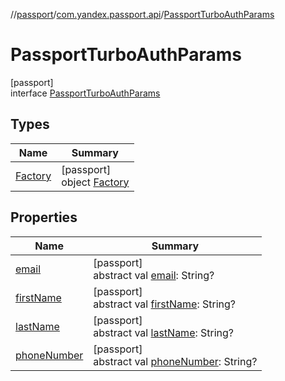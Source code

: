 //[passport](../../../index.md)/[com.yandex.passport.api](../index.md)/[PassportTurboAuthParams](index.md)

# PassportTurboAuthParams

[passport]\
interface [PassportTurboAuthParams](index.md)

## Types

| Name | Summary |
|---|---|
| [Factory](-factory/index.md) | [passport]<br>object [Factory](-factory/index.md) |

## Properties

| Name | Summary |
|---|---|
| [email](email.md) | [passport]<br>abstract val [email](email.md): String? |
| [firstName](first-name.md) | [passport]<br>abstract val [firstName](first-name.md): String? |
| [lastName](last-name.md) | [passport]<br>abstract val [lastName](last-name.md): String? |
| [phoneNumber](phone-number.md) | [passport]<br>abstract val [phoneNumber](phone-number.md): String? |
